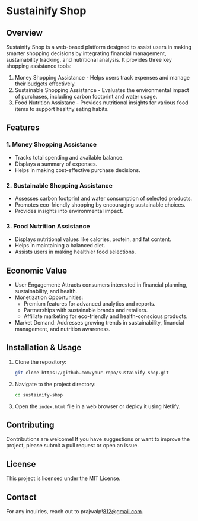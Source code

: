 # Sustainify Shop

## Overview

Sustainify Shop is a web-based platform designed to assist users in making smarter shopping decisions by integrating financial management, sustainability tracking, and nutritional analysis. It provides three key shopping assistance tools:

1. Money Shopping Assistance - Helps users track expenses and manage their budgets effectively.
2. Sustainable Shopping Assistance - Evaluates the environmental impact of purchases, including carbon footprint and water usage.
3. Food Nutrition Assistanc - Provides nutritional insights for various food items to support healthy eating habits.

## Features

### 1. Money Shopping Assistance

- Tracks total spending and available balance.
- Displays a summary of expenses.
- Helps in making cost-effective purchase decisions.

### 2. Sustainable Shopping Assistance

- Assesses carbon footprint and water consumption of selected products.
- Promotes eco-friendly shopping by encouraging sustainable choices.
- Provides insights into environmental impact.

### 3. Food Nutrition Assistance

- Displays nutritional values like calories, protein, and fat content.
- Helps in maintaining a balanced diet.
- Assists users in making healthier food selections.

## Economic Value

- User Engagement: Attracts consumers interested in financial planning, sustainability, and health.
- Monetization Opportunities:
  - Premium features for advanced analytics and reports.
  - Partnerships with sustainable brands and retailers.
  - Affiliate marketing for eco-friendly and health-conscious products.
- Market Demand: Addresses growing trends in sustainability, financial management, and nutrition awareness.

## Installation & Usage

1. Clone the repository:
   ```bash
   git clone https://github.com/your-repo/sustainify-shop.git
   ```
2. Navigate to the project directory:
   ```bash
   cd sustainify-shop
   ```
3. Open the `index.html` file in a web browser or deploy it using Netlify.

## Contributing

Contributions are welcome! If you have suggestions or want to improve the project, please submit a pull request or open an issue.

## License

This project is licensed under the MIT License.

## Contact

For any inquiries, reach out to prajwalp!812@gmail.com.



